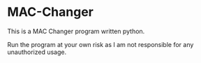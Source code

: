 # MAC-Changer
This is a MAC Changer program written python.

Run the program at your own risk as I am not responsible for any unauthorized usage.
